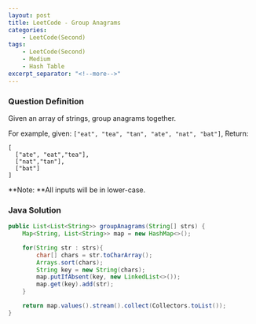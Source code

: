 ```yaml
---
layout: post
title: LeetCode - Group Anagrams
categories:
    - LeetCode(Second)
tags:
    - LeetCode(Second)
    - Medium
    - Hash Table
excerpt_separator: "<!--more-->"
---
```


### Question Definition
Given an array of strings, group anagrams together.
<!--more-->
For example, given: `["eat", "tea", "tan", "ate", "nat", "bat"]`,
Return:
```
[
  ["ate", "eat","tea"],
  ["nat","tan"],
  ["bat"]
]
```
**Note: **All inputs will be in lower-case.
### Java Solution
```java
public List<List<String>> groupAnagrams(String[] strs) {
    Map<String, List<String>> map = new HashMap<>();

    for(String str : strs){
        char[] chars = str.toCharArray();
        Arrays.sort(chars);
        String key = new String(chars);
        map.putIfAbsent(key, new LinkedList<>());
        map.get(key).add(str);
    }

    return map.values().stream().collect(Collectors.toList());
}
```